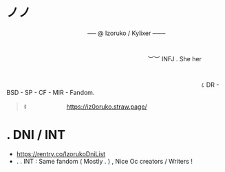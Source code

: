 # ノノ
ㅤㅤㅤㅤㅤㅤㅤ ㅤㅤㅤㅤㅤㅤㅤ  ── @ Izoruko / Kylixer ─── ㅤㅤㅤㅤㅤㅤㅤ ㅤㅤㅤㅤㅤㅤㅤ ㅤㅤㅤㅤㅤㅤㅤ ㅤㅤㅤㅤㅤㅤㅤ ㅤㅤㅤㅤㅤㅤㅤ ㅤㅤㅤㅤㅤㅤㅤ ㅤㅤㅤㅤㅤㅤㅤ ㅤㅤㅤㅤㅤㅤㅤ ㅤㅤㅤㅤㅤㅤㅤ ㅤㅤㅤㅤㅤㅤㅤ ㅤㅤㅤㅤㅤㅤㅤ ㅤㅤㅤㅤㅤㅤㅤ ㅤㅤㅤㅤㅤㅤㅤ ㅤㅤㅤㅤㅤㅤㅤ ㅤㅤ ㅤㅤㅤㅤㅤㅤㅤ 
︶︶ INFJ . She herㅤㅤㅤㅤ ㅤㅤㅤㅤㅤㅤㅤ ㅤㅤㅤㅤㅤㅤㅤ ㅤㅤㅤㅤㅤㅤㅤ ㅤㅤㅤㅤㅤㅤㅤ ㅤㅤㅤㅤㅤㅤㅤ ㅤㅤㅤㅤㅤㅤㅤ ㅤㅤㅤㅤㅤㅤㅤ ㅤㅤㅤㅤㅤㅤㅤ ㅤㅤㅤㅤㅤㅤㅤ ㅤㅤㅤㅤㅤㅤㅤ ㅤㅤㅤㅤㅤㅤㅤ ㅤㅤㅤㅤㅤㅤㅤ ㅤ
                ㅤㅤㅤㅤㅤㅤㅤㅤ ㅤㅤㅤㅤㅤㅤㅤ ㅤㅤ ㅤㅤㅤㅤ    ८ DR - BSD - SP - CF - MIR  - Fandom.

> ꉂ ㅤㅤ ㅤㅤ ㅤㅤ  https://iz0oruko.straw.page/

# . DNI / INT
- https://rentry.co/IzorukoDniList
- . . INT : Same fandom ( Mostly . ) , Nice Oc creators / Writers !
